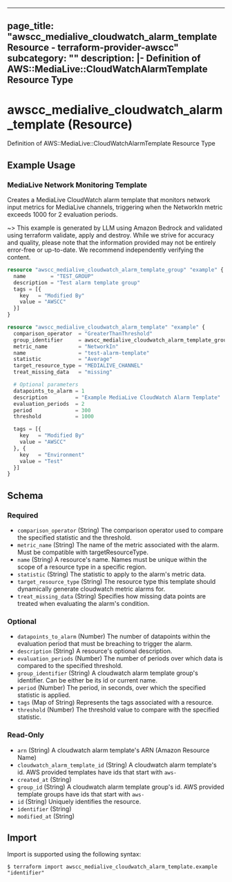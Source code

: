 
---
page_title: "awscc_medialive_cloudwatch_alarm_template Resource - terraform-provider-awscc"
subcategory: ""
description: |-
  Definition of AWS::MediaLive::CloudWatchAlarmTemplate Resource Type
---

# awscc_medialive_cloudwatch_alarm_template (Resource)

Definition of AWS::MediaLive::CloudWatchAlarmTemplate Resource Type

## Example Usage

### MediaLive Network Monitoring Template

Creates a MediaLive CloudWatch alarm template that monitors network input metrics for MediaLive channels, triggering when the NetworkIn metric exceeds 1000 for 2 evaluation periods.

~> This example is generated by LLM using Amazon Bedrock and validated using terraform validate, apply and destroy. While we strive for accuracy and quality, please note that the information provided may not be entirely error-free or up-to-date. We recommend independently verifying the content.

```terraform
resource "awscc_medialive_cloudwatch_alarm_template_group" "example" {
  name        = "TEST_GROUP"
  description = "Test alarm template group"
  tags = [{
    key   = "Modified By"
    value = "AWSCC"
  }]
}

resource "awscc_medialive_cloudwatch_alarm_template" "example" {
  comparison_operator  = "GreaterThanThreshold"
  group_identifier     = awscc_medialive_cloudwatch_alarm_template_group.example.name
  metric_name          = "NetworkIn"
  name                 = "test-alarm-template"
  statistic            = "Average"
  target_resource_type = "MEDIALIVE_CHANNEL"
  treat_missing_data   = "missing"

  # Optional parameters
  datapoints_to_alarm = 1
  description         = "Example MediaLive CloudWatch Alarm Template"
  evaluation_periods  = 2
  period              = 300
  threshold           = 1000

  tags = [{
    key   = "Modified By"
    value = "AWSCC"
  }, {
    key   = "Environment"
    value = "Test"
  }]
}
```

<!-- schema generated by tfplugindocs -->
## Schema

### Required

- `comparison_operator` (String) The comparison operator used to compare the specified statistic and the threshold.
- `metric_name` (String) The name of the metric associated with the alarm. Must be compatible with targetResourceType.
- `name` (String) A resource's name. Names must be unique within the scope of a resource type in a specific region.
- `statistic` (String) The statistic to apply to the alarm's metric data.
- `target_resource_type` (String) The resource type this template should dynamically generate cloudwatch metric alarms for.
- `treat_missing_data` (String) Specifies how missing data points are treated when evaluating the alarm's condition.

### Optional

- `datapoints_to_alarm` (Number) The number of datapoints within the evaluation period that must be breaching to trigger the alarm.
- `description` (String) A resource's optional description.
- `evaluation_periods` (Number) The number of periods over which data is compared to the specified threshold.
- `group_identifier` (String) A cloudwatch alarm template group's identifier. Can be either be its id or current name.
- `period` (Number) The period, in seconds, over which the specified statistic is applied.
- `tags` (Map of String) Represents the tags associated with a resource.
- `threshold` (Number) The threshold value to compare with the specified statistic.

### Read-Only

- `arn` (String) A cloudwatch alarm template's ARN (Amazon Resource Name)
- `cloudwatch_alarm_template_id` (String) A cloudwatch alarm template's id. AWS provided templates have ids that start with `aws-`
- `created_at` (String)
- `group_id` (String) A cloudwatch alarm template group's id. AWS provided template groups have ids that start with `aws-`
- `id` (String) Uniquely identifies the resource.
- `identifier` (String)
- `modified_at` (String)

## Import

Import is supported using the following syntax:

```shell
$ terraform import awscc_medialive_cloudwatch_alarm_template.example "identifier"
```
